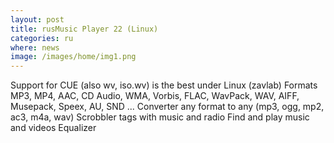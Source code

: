 ```yaml
--- 
layout: post 
title: rusMusic Player 22 (Linux)
categories: ru
where: news
image: /images/home/img1.png
--- 
```

Support for CUE (also wv, iso.wv) is the
best under Linux (zavlab) Formats MP3, MP4, AAC, CD Audio, WMA,
Vorbis, FLAC, WavPack, WAV, AIFF, Musepack, Speex, AU, SND ...
Converter any format to any (mp3, ogg, mp2, ac3, m4a, wav)
Scrobbler tags with music and radio Find and play music and videos
Equalizer